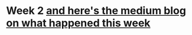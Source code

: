 # Week 2 [and here's the medium blog on what happened this week](https://medium.com/ai-saturdays/ai-saturdays-bangalore-chapter-week-2-reflections-1ab9d3205e0a)
